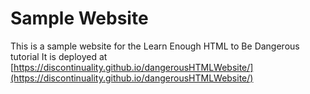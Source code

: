 # Sample Website
This is a sample website for the Learn Enough HTML to Be Dangerous tutorial
It is deployed at [https://discontinuality.github.io/dangerousHTMLWebsite/](https://discontinuality.github.io/dangerousHTMLWebsite/)

